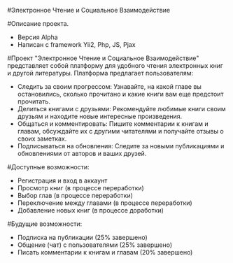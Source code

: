 #Электронное Чтение и Социальное Взаимодействие

#Описание проекта. 
 - Версия Alpha
 - Написан с framework Yii2, Php, JS, Pjax
   
#Проект "Электронное Чтение и Социальное Взаимодействие" представляет собой платформу для удобного чтения электронных книг и другой литературы. Платформа предлагает пользователям:
 - Следить за своим прогрессом: Узнавайте, на какой главе вы остановились, сколько прочитано и какие книги вам еще предстоит прочитать.
 - Делиться книгами с друзьями: Рекомендуйте любимые книги своим друзьям и находите новые интересные произведения.
 - Общаться и комментировать: Пишите комментарии к книгам и главам, обсуждайте их с другими читателями и получайте отзывы о своих заметках.
 - Подписываться на обновления: Следите за новыми публикациями и обновлениями от авторов и ваших друзей.

#Доступные возможности:
 - Регистрация и вход в аккаунт
 - Просмотр книг (в процессе переработки)
 - Выбор глав (в процессе переработки)
 - Переключение между главами (в процессе переработки)
 - Добавление новых книг (в процессе доработки)
   
#Будущие возможности:
 - Подписка на публикации (25% завершено)
 - Общение (чат) с пользователями (25% завершено)
 - Писать комментарии к книгам и главам (20% завершено)

